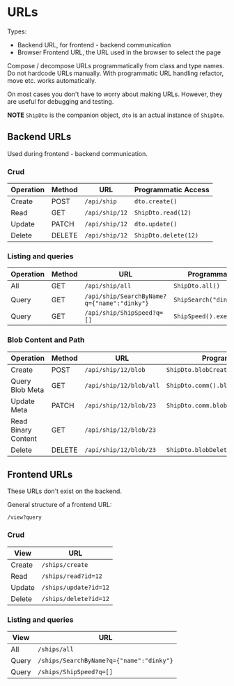 # URLs

Types:

- Backend URL, for frontend - backend communication
- Browser Frontend URL, the URL used in the browser to select the page

Compose / decompose URLs programmatically from class and type names. Do not hardcode URLs manually. With programmatic
URL handling refactor, move etc. works automatically.

On most cases you don't have to worry about making URLs. However, they are useful for debugging and testing.

**NOTE** `ShipDto` is the companion object, `dto` is an actual instance of `ShipDto`.

## Backend URLs

Used during frontend - backend communication.

### Crud

| Operation | Method | URL | Programmatic Access |
| ---- | --- | --- | --- |
| Create | POST | `/api/ship` | `dto.create()` |
| Read | GET | `/api/ship/12` | `ShipDto.read(12)`
| Update | PATCH | `/api/ship/12` | `dto.update()` |
| Delete | DELETE | `/api/ship/12` | `ShipDto.delete(12)` |

### Listing and queries

| Operation | Method | URL | Programmatic Access |
| ---- | --- | --- | --- |
| All | GET | `/api/ship/all` | `ShipDto.all()` |
| Query | GET | `/api/ship/SearchByName?q={"name":"dinky"}` | `ShipSearch("dinky").execute()` | 
| Query | GET | `/api/ship/ShipSpeed?q=[]` | `ShipSpeed().execute()`

### Blob Content and Path

| Operation | Method | URL | Programmatic Access |
| ---- | --- | --- | --- |
| Create | POST | `/api/ship/12/blob` | `ShipDto.blobCreate(...)` |
| Query Blob Meta | GET | `/api/ship/12/blob/all` | `ShipDto.comm().blobMetaRead(dataRecordId)` |
| Update Meta | PATCH | `/api/ship/12/blob/23` | `ShipDto.comm.blobMetaUpdate()` |
| Read Binary Content | GET | `/api/ship/12/blob/23` | |
| Delete | DELETE | `/api/ship/12/blob/23` | `ShipDto.blobDelete(23)` |

## Frontend URLs

These URLs don't exist on the backend.

General structure of a frontend URL:

`/view?query`

### Crud

| View | URL |
| ---- | --- |
| Create | `/ships/create` |
| Read | `/ships/read?id=12` |
| Update | `/ships/update?id=12` |
| Delete | `/ships/delete?id=12` |

### Listing and queries

| View | URL |
| ---- | --- |
| All | `/ships/all` |
| Query | `/ships/SearchByName?q={"name":"dinky"}` |
| Query | `/ships/ShipSpeed?q=[]` |
